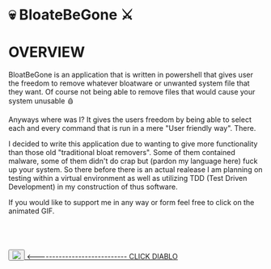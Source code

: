 # 💀 BloateBeGone ⚔

<h1><b>OVERVIEW</b></h1>
BloatBeGone is an application that is written in powershell that gives
user the freedom to remove whatever bloatware or unwanted system file that they want.
Of course not being able to remove files that would cause your system unusable 🩸

Anyways where was I?
It gives the users freedom by being able to select each and every command that is run in a mere "User friendly way".
There.

I decided to write this application due to wanting to give more functionality than those old "traditional bloat removers".
Some of them contained malware, some of them didn't do crap but (pardon my language here) fuck up your system.
So there before there is an actual realease I am planning on testing within a virtual environment as well as utilizing
TDD (Test Driven Development) in my construction of thus software.

If you would like to support me in any way or form feel free to click on the 
animated GIF.
</br>
</br>
</br>
</br>
</br>
<button onclick>
   <a href="https://paypal.me/toxicsynapse?country.x=US&locale.x=en_US">
   <img src="https://media2.giphy.com/media/rNG8h94RU3y8OJwkeI/200w.gif?cid=6c09b952g1b4m4empcgmgkserem7kgqt12dt26s2x54cjz64&ep=v1_gifs_search&rid=200w.gif&ct=g"/> 
</button>                                              <---------------------------- CLICK DIABLO

